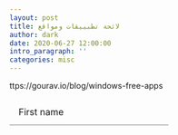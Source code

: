 ```yaml
---
layout: post
title: لائحة تطبييقات ومواقع
author: dark
date: 2020-06-27 12:00:00
intro_paragraph: ''
categories: misc
---
```


<style>

  /*
=====
RESET STYLES
=====
*/

.field__input{ 
  --uiFieldPlaceholderColor: var(--fieldPlaceholderColor, #767676);
  
  background-color: transparent;
  border-radius: 0;
  border: none;

  -webkit-appearance: none;
  -moz-appearance: none;

  font-family: inherit;
  font-size: inherit;
}

.field__input:focus::-webkit-input-placeholder{
  color: var(--uiFieldPlaceholderColor);
}

.field__input:focus::-moz-placeholder{
  color: var(--uiFieldPlaceholderColor);
}

/*
=====
CORE STYLES
=====
*/

.field{
  --uiFieldBorderWidth: var(--fieldBorderWidth, 2px);
  --uiFieldPaddingRight: var(--fieldPaddingRight, 1rem);
  --uiFieldPaddingLeft: var(--fieldPaddingLeft, 1rem);   
  --uiFieldBorderColorActive: var(--fieldBorderColorActive, rgba(22, 22, 22, 1));

  display: var(--fieldDisplay, inline-flex);
  position: relative;
  font-size: var(--fieldFontSize, 1rem);
}

.field__input{
  box-sizing: border-box;
  width: var(--fieldWidth, 100%);
  height: var(--fieldHeight, 3rem);
  padding: var(--fieldPaddingTop, 1.25rem) var(--uiFieldPaddingRight) var(--fieldPaddingBottom, .5rem) var(--uiFieldPaddingLeft);
  border-bottom: var(--uiFieldBorderWidth) solid var(--fieldBorderColor, rgba(0, 0, 0, .25));  
}

.field__input:focus{
  outline: none;
}

.field__input::-webkit-input-placeholder{
  opacity: 0;
  transition: opacity .2s ease-out;
}

.field__input::-moz-placeholder{
  opacity: 0;
  transition: opacity .2s ease-out;
}

.field__input:focus::-webkit-input-placeholder{
  opacity: 1;
  transition-delay: .2s;
}

.field__input:focus::-moz-placeholder{
  opacity: 1;
  transition-delay: .2s;
}

.field__label-wrap{
  box-sizing: border-box;
  pointer-events: none;
  cursor: text;

  position: absolute;
  top: 0;
  right: 0;
  bottom: 0;
  left: 0;
}

.field__label-wrap::after{
  content: "";
  box-sizing: border-box;
  width: 100%;
  height: 0;
  opacity: 0;

  position: absolute;
  bottom: 0;
  left: 0;
}

.field__input:focus ~ .field__label-wrap::after{
  opacity: 1;
}

.field__label{
  position: absolute;
  left: var(--uiFieldPaddingLeft);
  top: calc(50% - .5em);

  line-height: 1;
  font-size: var(--fieldHintFontSize, inherit);

  transition: top .2s cubic-bezier(0.9, -0.15, 0.1, 1.15), opacity .2s ease-out, font-size .2s ease-out;
  will-change: bottom, opacity, font-size;
}

.field__input:focus ~ .field__label-wrap .field__label,
.field__input:not(:placeholder-shown) ~ .field__label-wrap .field__label{
  --fieldHintFontSize: var(--fieldHintFontSizeFocused, .75rem);

  top: var(--fieldHintTopHover, .25rem);
}

  </style>


ttps://gourav.io/blog/windows-free-apps

 <label class="field field_v1">
    <input class="field__input" placeholder="e.g. Stanislav">
    <span class="field__label-wrap">
      <span class="field__label">First name</span>
    </span>
  </label>